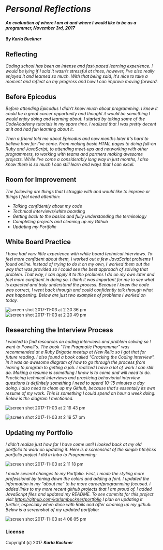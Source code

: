 # _Personal Reflections_

#### _An evaluation of where I am at and where I would like to be as a programmer, November 3rd, 2017_

#### By _**Karla Buckner**_

## Reflecting

_Coding school has been an intense and fast-paced learning experience. I would be lying if I said it wasn't stressful at times, however, I've also really enjoyed it and learned so much. With that being said, it's nice to take a moment and reflect on my progress and how I can improve moving forward._

## Before Epicodus

_Before attending Epicodus I didn't know much about programming. I knew it could be a great career opportunity and thought it would be something I would enjoy doing and learning about. I started by taking some of the CodeAcademy tutorials in my spare time. I realized that I was pretty decent at it and had fun learning about it._

_Then a friend told me about Epicodus and now months later it's hard to believe how far I've come. From making basic HTML pages to doing full-on Ruby and JavaScript, to attending meet-ups and networking with other programmers, to working with teams and partners making awesome projects. While I've come a considerably long way in just months, I also know there is so much I can still learn and ways that I can excel._

## Room for Improvement

_The following are things that I struggle with and would like to improve or things I feel need attention:_

* _Talking confidently about my code_
* _Technical interviews/white boarding_
* _Getting back to the basics and fully understanding the terminology_
* _Completing projects and cleaning up my Github_
* _Updating my Portfolio_

## White Board Practice

_I have had very little experience with white board technical interviews. To feel more confident about them, I worked out a few JavaScript problems I found online. Instead of trying to do it on my own, I worked them out the way that was provided so I could see the best approach of solving that problem. That way, I can apply it to the problems I do on my own later and feel more confident in doing so. I think it was important for me to see what is expected and truly understand the process. Because I knew the code was correct, I went back through and could confidently talk through what was happening. Below are just two examples of problems I worked on today._

![screen shot 2017-11-03 at 2 20 36 pm](https://user-images.githubusercontent.com/27794720/32396459-8de740d0-c0a2-11e7-93f4-21652120363f.png)
![screen shot 2017-11-03 at 2 20 49 pm](https://user-images.githubusercontent.com/27794720/32396460-8dffe504-c0a2-11e7-8dbb-e38b09cd5531.png)

## Researching the Interview Process

_I wanted to find resources on coding interviews and problem solving so I went to Powell's. The book "The Pragmatic Programmer" was recommended at a Ruby Brigade meetup at New Relic so I got that for future reading. I also found a book called "Cracking the Coding Interview". In it was an awesome diagram of how to go through the process from learing to program to getting a job. I realized I have a lot of work I can still do. Making a resume is something I know is to come and will need to do. Practicing technical interviews and practicing behaviorial interview questions is definitely something I need to spend 10-15 minutes a day doing. I also need to clean up my Github, because that's essentaily its own resume of my work. This is something I could spend an hour a week doing. Below is the diagram I mentioned._

![screen shot 2017-11-03 at 2 19 43 pm](https://user-images.githubusercontent.com/27794720/32396461-8e1709d2-c0a2-11e7-8722-feed50a790a6.png)

![screen shot 2017-11-03 at 2 19 57 pm](https://user-images.githubusercontent.com/27794720/32396462-8e2e2b62-c0a2-11e7-8f30-79d233ba41c9.png)

## Updating my Portfolio 

_I didn't realize just how far I have come until I looked back at my old portfolio to work on updating it. Here is a screenshot of the simple html/css portfolio project I did in Intro to Programming:_

![screen shot 2017-11-03 at 2 11 18 pm](https://user-images.githubusercontent.com/27794720/32396103-4a3d17e8-c0a1-11e7-908d-aac01bf299d5.png)

_I made several changes to my Portfolio. First, I made the styling more professional by toning down the colors and adding a font. I updated the information in my "about me" to be more career/programming focused. I added links to my more recent github projects that I am proud of. I added JavaScript files and updated my README. To see commits for this project visit https://github.com/karlambuckner/portfolio I plan on updating it further, especially when done with Rails and after cleaning up my github. Below is a screenshot of my updated portfolio:_

![screen shot 2017-11-03 at 4 08 05 pm](https://user-images.githubusercontent.com/27794720/32399186-4d2e8be8-c0b1-11e7-89c0-d520d87461fd.png)

### License

Copyright (c) 2017 **_Karla Buckner_**
